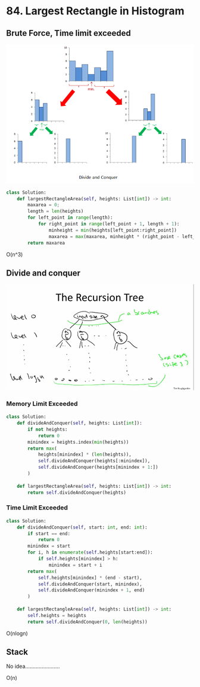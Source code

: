 # 84. Largest Rectangle in Histogram

## Brute Force, Time limit exceeded

![](../../.gitbook/assets/image%20%288%29.png)

```python
class Solution:
    def largestRectangleArea(self, heights: List[int]) -> int:
        maxarea = 0;
        length = len(heights)
        for left_point in range(length):
            for right_point in range(left_point + 1, length + 1):
                minheight = min(heights[left_point:right_point])
                maxarea = max(maxarea, minheight * (right_point - left_point))
        return maxarea
```

O\(n^3\)

## Divide and conquer

![](../../.gitbook/assets/image%20%289%29.png)

### Memory Limit Exceeded

```python
class Solution:
    def divideAndConquer(self, heights: List[int]):
        if not heights:
            return 0
        minindex = heights.index(min(heights))
        return max(
            heights[minindex] * (len(heights)),
            self.divideAndConquer(heights[:minindex]),
            self.divideAndConquer(heights[minindex + 1:])
        )
        
    def largestRectangleArea(self, heights: List[int]) -> int:
        return self.divideAndConquer(heights)
```

### Time Limit Exceeded

```python
class Solution:
    def divideAndConquer(self, start: int, end: int):
        if start == end:
            return 0
        minindex = start
        for i, h in enumerate(self.heights[start:end]):
            if self.heights[minindex] > h:
                minindex = start + i
        return max(
            self.heights[minindex] * (end - start),
            self.divideAndConquer(start, minindex),
            self.divideAndConquer(minindex + 1, end)
        )
        
    def largestRectangleArea(self, heights: List[int]) -> int:
        self.heights = heights
        return self.divideAndConquer(0, len(heights))
```

O\(nlogn\)

## Stack

No idea.......................

O\(n\)

